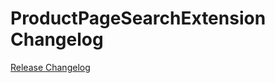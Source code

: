 # ProductPageSearchExtension Changelog

[Release Changelog](https://github.com/spryker/product-page-search-extension/releases)
